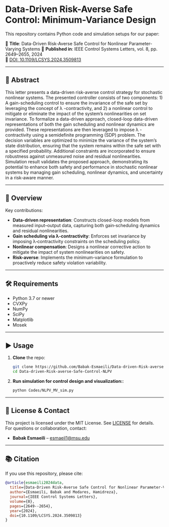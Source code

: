 # Data-Driven Risk-Averse Safe Control: Minimum-Variance Design

This repository contains Python code and simulation setups for our paper:

📄 **Title**: Data-Driven Risk-Averse Safe Control for Nonlinear Parameter-Varying Systems
📅 **Published in**: IEEE Control Systems Letters, vol. 8, pp. 2649–2655, 2024  
🔗 [DOI: 10.1109/LCSYS.2024.3509813](https://doi.org/10.1109/LCSYS.2024.3509813)

---

## 🧠 Abstract

This letter presents a data-driven risk-averse control strategy for stochastic nonlinear systems. The presented controller consists of two components: 1) A gain-scheduling control to ensure the invariance of the safe set by leveraging the concept of λ -contractivity, and 2) a nonlinear control to mitigate or eliminate the impact of the system’s nonlinearities on set invariance. To formalize a data-driven approach, closed-loop data-driven representations of both the gain scheduling and nonlinear dynamics are provided. These representations are then leveraged to impose λ -contractivity using a semidefinite programming (SDP) problem. The decision variables are optimized to minimize the variance of the system’s state distribution, ensuring that the system remains within the safe set with a specified probability. Additional constraints are incorporated to ensure robustness against unmeasured noise and residual nonlinearities. Simulation result validates the proposed approach, demonstrating its potential to enhance both safety and performance in stochastic nonlinear systems by managing gain scheduling, nonlinear dynamics, and uncertainty in a risk-aware manner.

---

## 🎯 Overview

Key contributions:
- **Data-driven representation**: Constructs closed-loop models from measured input–output data, capturing both gain‑scheduling dynamics and residual nonlinearities.
- **Gain scheduling via λ‑contractivity**: Enforces set invariance by imposing λ‑contractivity constraints on the scheduling policy.
- **Nonlinear compensation**: Designs a nonlinear corrective action to mitigate the impact of system nonlinearities on safety.
- **Risk-averse**: Implements the minimum-variance formulation to proactively reduce safety violation variability. 

---

## 🛠 Requirements

- Python 3.7 or newer  
- CVXPy  
- NumPy  
- SciPy  
- Matplotlib
- Mosek

---

## ▶️ Usage

1. **Clone** the repo:
   ```bash
   git clone https://github.com/Babak-Esmaeili/Data-driven-Risk-averse-Safe-Control-NLPV.git
   cd Data-driven-Risk-averse-Safe-Control-NLPV
   ```
2. **Run simulation for control design and visualization:**:
   ```bash
   python Codes/NLPV_MV_sim.py
   ```

---

## 📜 License & Contact

This project is licensed under the MIT License. See [LICENSE](LICENSE) for details.  
For questions or collaboration, contact:  
- **Babak Esmaeili** – esmaeil1@msu.edu 

---

## 📚 Citation

If you use this repository, please cite:
```bibtex
@article{esmaeili2024data,
  title={Data-Driven Risk-Averse Safe Control for Nonlinear Parameter-Varying Systems},
  author={Esmaeili, Babak and Modares, Hamidreza},
  journal={IEEE Control Systems Letters},
  volume={8},
  pages={2649--2654},
  year={2024},
  doi={10.1109/LCSYS.2024.3509813}
}
```

